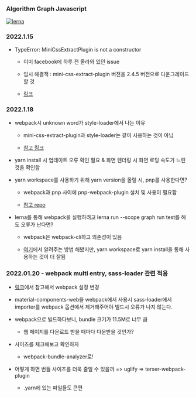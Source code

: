 ### Algorithm Graph Javascript

[![lerna](https://img.shields.io/badge/maintained%20with-lerna-cc00ff.svg)](https://lerna.js.org/)

### 2022.1.15 

- TypeError: MiniCssExtractPlugin is not a constructor 

    - 이미 facebook에 하루 전 올라와 있던 issue 

    - 임시 해결책 : mini-css-extract-plugin 버전을 2.4.5 버전으로 다운그레이드할 것 

    - [링크](https://github.com/facebook/create-react-app/issues/11930)

### 2022.1.18

- webpack시 unknown word가 style-loader에서 나는 이유 

    - mini-css-extract-plugin과 style-loader는 같이 사용하는 것이 아님 

    - [참고 링크](https://webpack.js.org/plugins/mini-css-extract-plugin/#recommend)

- yarn install 시 업데이트 오류 확인 필요 & 화면 렌더링 시 화면 로딩 속도가 느린 것을 확인함 

- yarn workspace를 사용하기 위해 yarn version을 올릴 시, pnp를 사용한다면?
 
  - webpack과 pnp 사이에 pnp-webpack-plugin 설치 및 사용이 필요함 

  - [참고 repo](https://github.com/arcanis/pnp-webpack-plugin)

- lerna를 통해 webpack을 실행하려고 lerna run --scope graph run test를 해도 오류가 난다면?

  - webpack은 webpack-cli하고 의존성이 있음 

  - [여기](https://github.com/yarnpkg/berry/issues/556)에서 알려주는 방법 해봤지만, yarn workspace로 yarn install을 통해 사용하는 것이 더 잘됨

### 2022.01.20 - webpack multi entry, sass-loader 관련 적용
 
 - [링크](https://stackoverflow.com/questions/39798095/multiple-html-files-using-webpack/63385300)에서 참고해서 webpack 설정 변경 

 - material-components-web을 webpack에서 사용시 sass-loader에서 importer를 webpack 옵션에서 제거해주어야 빌드시 오류가 나지 않는다. 

- webpack으로 빌드하다보니, bundle 크기가 11.5M로 너무 큼 

  - 웹 페이지를 다운로드 받을 때마다 다운받을 것인가?

- 사이즈를 체크해보고 확인하자 

    - webpack-bundle-analyzer로!

- 어떻게 하면 번들 사이즈를 더욱 줄일 수 있을까 => uglify => terser-webpack-plugin

  - .yarn에 있는 파일들도 큰편 